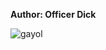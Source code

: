 <b>Author: Officer Dick</b><br>

![gayol](https://github.com/yuankong666/Ultimate-RAT-Collection/assets/128066597/9122906e-1bbd-4e84-983b-0a9f439d4e09)
